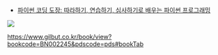  * <a href="https://book.naver.com/bookdb/book_detail.nhn?bid=14144026" target="_blank">파이썬 코딩 도장: 따라하기, 연습하기, 심사하기로 배우는 파이썬 프로그래밍</a>

![](http://i.imgur.com/BzEJ1yv.png)


https://www.gilbut.co.kr/book/view?bookcode=BN002245&pdscode=pds#bookTab

